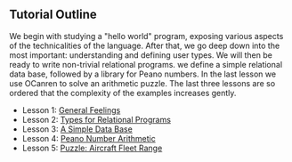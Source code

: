 ## Tutorial Outline

We begin with studying a "hello world" program,
 exposing various aspects of the technicalities of the language. After that, 
 we go deep down into the most important: understanding and defining 
 user types. We will then be ready to write non-trivial relational programs.
 we define a simple relational data base, followed by a library for Peano numbers. 
 In the last lesson we use OCanren to solve an arithmetic puzzle. The last three
 lessons are so ordered that the complexity of the examples increases gently. 

- Lesson 1: [General Feelings](./helloWorld)
- Lesson 2: [Types for Relational Programs](./digTypes)
- Lesson 3: [A Simple Data Base](./ascii_ctrl_db)
- Lesson 4: [Peano Number Arithmetic](peano)
- Lesson 5: [Puzzle: Aircraft Fleet Range](aircraft_fleet)
  
